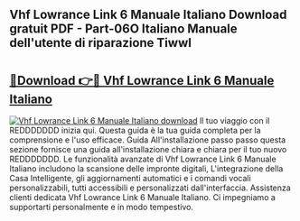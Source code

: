 ## Vhf Lowrance Link 6 Manuale Italiano Download gratuit PDF - Part-06O Italiano Manuale dell'utente di riparazione TiwwI

# <h2><a href="http://dfc7w1q.blite.top/?on=Vhf+Lowrance+Link+6+Manuale+Italiano">🔗Download 👉🔴 Vhf Lowrance Link 6 Manuale Italiano</a></h2>

[![Vhf Lowrance Link 6 Manuale Italiano download](https://i.imgur.com/lujVjoI.png)](http://dfc7w1q.blite.top/?on=Vhf+Lowrance+Link+6+Manuale+Italiano)
Il tuo viaggio con il REDDDDDDD inizia qui. Questa guida è la tua guida completa per la comprensione e l'uso efficace. Guida All'installazione passo passo questa sezione fornisce una guida all'installazione chiara e chiara per il tuo nuovo REDDDDDDD. Le funzionalità avanzate di Vhf Lowrance Link 6 Manuale Italiano includono la scansione delle impronte digitali, L'integrazione della Casa Intelligente, gli aggiornamenti automatici e i comandi vocali personalizzabili, tutti accessibili e personalizzati dall'interfaccia. Assistenza clienti dedicata Vhf Lowrance Link 6 Manuale Italiano. Ci impegniamo a supportarti personalmente e in modo tempestivo.
